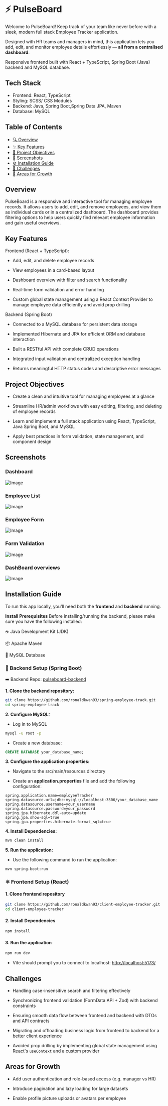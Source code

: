 # ⚡ PulseBoard

Welcome to PulseBoard! Keep track of your team like never before with a sleek, modern full stack Employee Tracker application.

Designed with HR teams and managers in mind, this application lets you add, edit, and monitor employee details effortlessly — **all from a centralised dashboard**.

Responsive frontend built with React + TypeScript, Spring Boot (Java) backend and MySQL database.

## Tech Stack

- Frontend: React, TypeScript
- Styling: SCSS/ CSS Modules
- Backend: Java, Spring Boot,Spring Data JPA, Maven
- Database: MySQL

## Table of Contents

- [🔍 Overview](#overview)
- [✨ Key Features](#key-features)
- [🎯 Project Objectives](#project-objectives)
- [📸 Screenshots](#screenshots)
- [⚙️ Installation Guide](#installation-guide)
- [🧩 Challenges](#challenges)
- [🚀 Areas for Growth](#areas-for-growth)

## Overview

PulseBoard is a responsive and interactive tool for managing employee records. It allows users to add, edit, and remove employees, and view them as individual cards or in a centralized dashboard. The dashboard provides filtering options to help users quickly find relevant employee information and gain useful overviews.

## Key Features

Frontend (React + TypeScript):

- Add, edit, and delete employee records

- View employees in a card-based layout

- Dashboard overview with filter and search functionality

- Real-time form validation and error handling

- Custom global state management using a React Context Provider to manage employee data efficiently and avoid prop drilling

Backend (Spring Boot)

- Connected to a MySQL database for persistent data storage

- Implemented Hibernate and JPA for efficient ORM and database interaction

- Built a RESTful API with complete CRUD operations

- Integrated input validation and centralized exception handling

- Returns meaningful HTTP status codes and descriptive error messages

## Project Objectives

- Create a clean and intuitive tool for managing employees at a glance

- Streamline HR/admin workflows with easy editing, filtering, and deleting of employee records

- Learn and implement a full stack application using React, TypeScript, Java Spring Boot, and MySQL

- Apply best practices in form validation, state management, and component design

## Screenshots

### Dashboard

![Image](https://github.com/user-attachments/assets/70067e9d-84b5-47ab-b13f-c915e81a757b)

### Employee List

![Image](https://github.com/user-attachments/assets/0f0b4624-56e8-4026-a566-b0ebd4ed3154)

### Employee Form

![Image](https://github.com/user-attachments/assets/763d9fe8-6ff2-42a0-b2f4-c1bb2d84413d)

### Form Validation

![Image](https://github.com/user-attachments/assets/e353463c-a90d-4479-83c5-5155150b362d)

### DashBoard overviews

![Image](https://github.com/user-attachments/assets/99ee865f-13dd-416b-9d57-fac29b811fec)

## Installation Guide

To run this app locally, you'll need both the **frontend** and **backend** running.

**Install Prerequisites**
Before installing/running the backend, please make sure you have the following installed:

☕ Java Development Kit (JDK)

📦 Apache Maven

🐬 MySQL Database

### 🧩 Backend Setup (Spring Boot)

➡️ Backend Repo: [pulseboard-backend](https://github.com/ronaldkwan93/spring-employee-track)

**1. Clone the backend repository:**

```bash
git clone https://github.com/ronaldkwan93/spring-employee-track.git
cd spring-employee-track
```

**2. Configure MySQL:**

- Log in to MySQL

```bash
mysql -u root -p
```

- Create a new database:

```sql
CREATE DATABASE your_database_name;
```

**3. Configure the application properties:**

- Navigate to the src/main/resources directory

- Create an **application.properties** file and add the following configuration:

```properties
spring.application.name=employeeTracker
spring.datasource.url=jdbc:mysql://localhost:3306/your_database_name
spring.datasource.username=your_username
spring.datasource.password=your_password
spring.jpa.hibernate.ddl-auto=update
spring.jpa.show-sql=true
spring.jpa.properties.hibernate.format_sql=true
```

**4. Install Dependencies:**

```sh
mvn clean install
```

**5. Run the application:**

- Use the following command to run the application:

```sh
mvn spring-boot:run
```

### ⚛️ Frontend Setup (React)

#### 1. Clone frontend repository

```bash
git clone https://github.com/ronaldkwan93/client-employee-tracker.git
cd client-employee-tracker
```

#### 2. Install Dependencies

```bash
npm install
```

#### 3. Run the application

```bash
npm run dev
```

- Vite should prompt you to connect to localhost: [http://localhost:5173/](http://localhost:5173/)

## Challenges

- Handling case-insensitive search and filtering effectively

- Synchronizing frontend validation (FormData API + Zod) with backend constraints

- Ensuring smooth data flow between frontend and backend with DTOs and API contracts

- Migrating and offloading business logic from frontend to backend for a better client experience

- Avoided prop drilling by implementing global state management using React's `useContext` and a custom provider

## Areas for Growth

- Add user authentication and role-based access (e.g. manager vs HR)

- Introduce pagination and lazy loading for large datasets

- Enable profile picture uploads or avatars per employee
